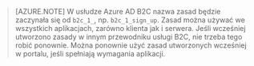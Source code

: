 > [AZURE.NOTE] W usłudze Azure AD B2C nazwa zasad będzie zaczynała się od `b2c_1_`, np. `b2c_1_sign_up`.  Zasad można używać we wszystkich aplikacjach, zarówno klienta jak i serwera.  Jeśli wcześniej utworzono zasady w innym przewodniku usługi B2C, nie trzeba tego robić ponownie. Można ponownie użyć zasad utworzonych wcześniej w portalu, jeśli spełniają wymagania aplikacji.


<!--HONumber=Jun16_HO2-->


